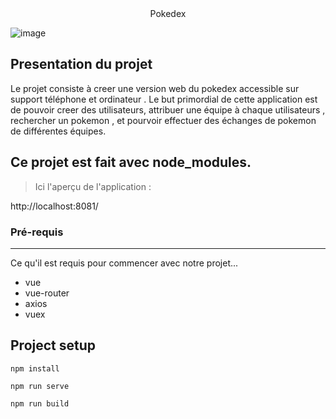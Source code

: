 <div align="center">
  Pokedex
</div>

![image](https://user-images.githubusercontent.com/91462258/145722930-830ae361-4d7b-49cc-bc6b-44ebc11dfdd6.png)


## Presentation du projet 
Le projet consiste à creer une version web du pokedex accessible sur support téléphone et ordinateur . Le but primordial de cette application est de pouvoir creer des utilisateurs, attribuer une équipe à chaque utilisateurs  , rechercher un pokemon ,  et pourvoir effectuer des échanges de pokemon de différentes équipes.



## Ce projet est fait avec node_modules.

>Ici l'aperçu de l'application :

http://localhost:8081/

### Pré-requis
---
Ce qu'il est requis pour commencer avec notre projet...

- vue
- vue-router
- axios
- vuex
## Project setup
```
npm install
```
```
npm run serve
```
```
npm run build
```

